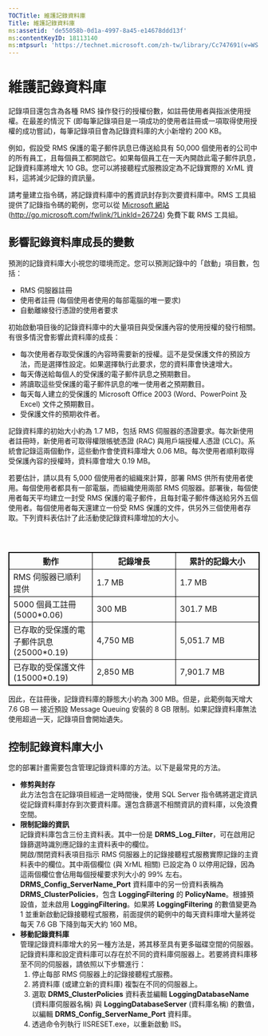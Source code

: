 ```yaml
---
TOCTitle: 維護記錄資料庫
Title: 維護記錄資料庫
ms:assetid: 'de55058b-0d1a-4997-8a45-e14678ddd13f'
ms:contentKeyID: 18113140
ms:mtpsurl: 'https://technet.microsoft.com/zh-tw/library/Cc747691(v=WS.10)'
---
```


維護記錄資料庫
==============

記錄項目還包含為各種 RMS 操作發行的授權份數，如註冊使用者與指派使用授權。在最差的情況下 (即每筆記錄項目是一項成功的使用者註冊或一項取得使用授權的成功嘗試)，每筆記錄項目會為記錄資料庫的大小新增約 200 KB。

例如，假設受 RMS 保護的電子郵件訊息已傳送給具有 50,000 個使用者的公司中的所有員工，且每個員工都開啟它。如果每個員工在一天內開啟此電子郵件訊息，記錄資料庫將增大 10 GB。您可以將接聽程式服務設定為不記錄實際的 XrML 資料，這將減少記錄的資訊量。

請考量建立指令碼，將記錄資料庫中的舊資訊封存到次要資料庫中。RMS 工具組提供了記錄指令碼的範例，您可以從 [Microsoft 網站](http://go.microsoft.com/fwlink/?linkid=26724)(http://go.microsoft.com/fwlink/?LinkId=26724) 免費下載 RMS 工具組。

影響記錄資料庫成長的變數
------------------------

預測的記錄資料庫大小視您的環境而定。您可以預測記錄中的「啟動」項目數，包括：

-   RMS 伺服器註冊
-   使用者註冊 (每個使用者使用的每部電腦的唯一要求)
-   自動離線發行憑證的使用者要求

初始啟動項目後的記錄資料庫中的大量項目與受保護內容的使用授權的發行相關。有很多情況會影響此資料庫的成長：

-   每次使用者存取受保護的內容時需要新的授權。這不是受保護文件的預設方法，而是選擇性設定。如果選擇執行此要求，您的資料庫會快速增大。
-   每天傳送給每個人的受保護的電子郵件訊息之預期數目。
-   將讀取這些受保護的電子郵件訊息的唯一使用者之預期數目。
-   每天每人建立的受保護的 Microsoft Office 2003 (Word、PowerPoint 及 Excel) 文件之預期數目。
-   受保護文件的預期收件者。

記錄資料庫的初始大小約為 1.7 MB，包括 RMS 伺服器的憑證要求。每次新使用者註冊時，新使用者可取得權限帳號憑證 (RAC) 與用戶端授權人憑證 (CLC)。系統會記錄這兩個動作，這些動作會使資料庫增大 0.06 MB。每次使用者順利取得受保護內容的授權時，資料庫會增大 0.19 MB。

若要估計，請以具有 5,000 個使用者的組織來計算，部署 RMS 供所有使用者使用。每個使用者都具有一部電腦，而組織使用兩部 RMS 伺服器。部署後，每個使用者每天平均建立一封受 RMS 保護的電子郵件，且每封電子郵件傳送給另外五個使用者。每個使用者每天還建立一份受 RMS 保護的文件，供另外三個使用者存取。下列資料表估計了此活動使記錄資料庫增加的大小。

###  

 
<table style="border:1px solid black;">
<colgroup>
<col width="33%" />
<col width="33%" />
<col width="33%" />
</colgroup>
<thead>
<tr class="header">
<th style="border:1px solid black;" >動作</th>
<th style="border:1px solid black;" >記錄增長</th>
<th style="border:1px solid black;" >累計的記錄大小</th>
</tr>
</thead>
<tbody>
<tr class="odd">
<td style="border:1px solid black;">RMS 伺服器已順利提供</td>
<td style="border:1px solid black;">1.7 MB</td>
<td style="border:1px solid black;">1.7 MB</td>
</tr>
<tr class="even">
<td style="border:1px solid black;">5000 個員工註冊 (5000*0.06)</td>
<td style="border:1px solid black;">300 MB</td>
<td style="border:1px solid black;">301.7 MB</td>
</tr>
<tr class="odd">
<td style="border:1px solid black;">已存取的受保護的電子郵件訊息 (25000*0.19)</td>
<td style="border:1px solid black;">4,750 MB</td>
<td style="border:1px solid black;">5,051.7 MB</td>
</tr>
<tr class="even">
<td style="border:1px solid black;">已存取的受保護文件 (15000*0.19)</td>
<td style="border:1px solid black;">2,850 MB</td>
<td style="border:1px solid black;">7,901.7 MB</td>
</tr>
</tbody>
</table>
  
因此，在註冊後，記錄資料庫的靜態大小約為 300 MB。但是，此範例每天增大 7.6 GB — 接近預設 Message Queuing 安裝的 8 GB 限制。如果記錄資料庫無法使用超過一天，記錄項目會開始遺失。
  
控制記錄資料庫大小  
------------------
  
您的部署計畫需要包含管理記錄資料庫的方法。以下是最常見的方法。
  
-   **修剪與封存**  
    此方法包含在記錄項目經過一定時間後，使用 SQL Server 指令碼將選定資訊從記錄資料庫封存到次要資料庫。還包含篩選不相關資訊的資料庫，以免浪費空間。  
-   **限制記錄的資訊**  
    記錄資料庫包含三份主資料表。其中一份是 **DRMS\_Log\_Filter**，可在啟用記錄篩選時識別應記錄的主資料表中的欄位。  
    開啟/關閉資料表項目指示 RMS 伺服器上的記錄接聽程式服務實際記錄的主資料表中的欄位。其中兩個欄位 (與 XrML 相關) 已設定為 0 以停用記錄，因為這兩個欄位會佔用每個授權要求列大小的 99% 左右。  
    **DRMS\_Config\_ServerName\_Port** 資料庫中的另一份資料表稱為 **DRMS\_ClusterPolicies**，包含 **LoggingFiltering** 的 **PolicyName**。根據預設值，並未啟用 **LoggingFiltering**。如果將 **LoggingFiltering** 的數值變更為 1 並重新啟動記錄接聽程式服務，前面提供的範例中的每天資料庫增大量將從每天 7.6 GB 下降到每天大約 160 MB。  
-   **移動記錄資料庫**  
    管理記錄資料庫增大的另一種方法是，將其移至具有更多磁碟空間的伺服器。記錄資料庫和設定資料庫可以存在於不同的資料庫伺服器上。若要將資料庫移至不同的伺服器，請依照以下步驟進行：  
    1.  停止每部 RMS 伺服器上的記錄接聽程式服務。  
    2.  將資料庫 (或建立新的資料庫) 複製在不同的伺服器上。  
    3.  選取 **DRMS\_ClusterPolicies** 資料表並編輯 **LoggingDatabaseName** (資料庫伺服器名稱) 與 **LoggingDatabaseServer** (資料庫名稱) 的數值，以編輯 **DRMS\_Config\_ServerName\_Port** 資料庫。  
    4.  透過命令列執行 IISRESET.exe，以重新啟動 IIS。
